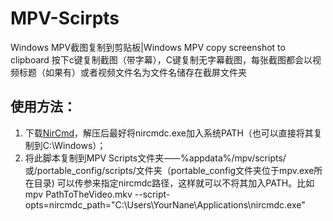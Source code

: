 # MPV-Scirpts
Windows MPV截图复制到剪贴板|Windows MPV copy screenshot to clipboard
按下c键复制截图（带字幕），C键复制无字幕截图，每张截图都会以视频标题（如果有）或者视频文件名为文件名储存在截屏文件夹
## 使用方法：
1. 下载[NirCmd](http://www.nirsoft.net/utils/nircmd.html)，解压后最好将nircmdc.exe加入系统PATH（也可以直接将其复制到C:\Windows）；
2. 将此脚本复制到MPV Scripts文件夹⸺%appdata%/mpv/scripts/或/portable_config/scripts/文件夹（portable_config文件夹位于mpv.exe所在目录)
可以传参来指定nircmdc路径，这样就可以不将其加入PATH。比如mpv PathToTheVideo.mkv --script-opts=nircmdc_path="C:\Users\YourNane\Applications\nircmdc.exe"
